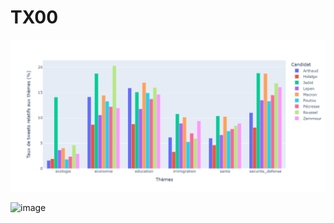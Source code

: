 # TX00
![img_1.png](img_1.png)

![image](https://user-images.githubusercontent.com/104847038/171121870-6cb9a1b4-c3fe-4dad-b0b5-b301c2741515.png)
